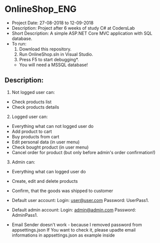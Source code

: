# OnlineShop_ENG
- Project Date: 27-08-2018 to 12-09-2018
- Description: Project after 6 weeks of study C# at CodersLab
- Short Description: A simple ASP.NET Core MVC application with SQL database.
- To run:
  1) Download this repository.
  2) Run OnlineShop.sln in Visual Studio.
  3) Press F5 to start debugging*.
    * You will need a MSSQL database!
    
## Description: 
  1) Not logged user can:
  - Check products list
  - Check products details
  2) Logged user can:
  - Everything what can not logged user do
  - Add product to cart
  - Buy products from cart
  - Edit personal data (in user menu)
  - Check bought product (in user menu)
  - Cancel order for product (but only before admin's order confirmation!)
  3) Admin can:
  - Everything what can logged user do
  - Create, edit and delete products
  - Confirm, that the goods was shipped to customer
  
  - Default user account:
  Login: user@user.com
  Password: UserPass1.
  
  - Default admin account:
  Login: admin@admin.com
  Password: AdminPass1.
  
  - Email Sender doesn't work - because I removed password from appsettings.json
  If You want to check it, please upadte email informations in appsettings.json as example inside 
